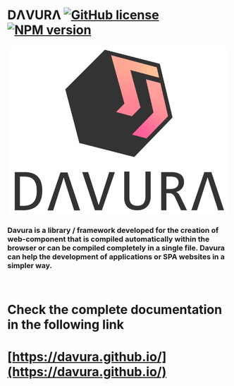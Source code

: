 # DΛVURΛ [![GitHub license](https://img.shields.io/badge/license-MIT-green.svg)](https://github.com/davura/davura/blob/master/LICENSE) [![NPM version](https://img.shields.io/npm/v/davura.svg)](https://www.npmjs.com/package/davura)

<p align="center">
    <img src="logo.png" width="500">
<p/>

### Davura is a library / framework developed for the creation of web-component that is compiled automatically within the browser or can be compiled completely in a single file. Davura can help the development of applications or SPA websites in a simpler way.

<br/>

# Check the complete documentation in the following link
# [https://davura.github.io/](https://davura.github.io/)